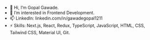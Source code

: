 - 👋 Hi, I’m Gopal Gawade.
- 👀 I’m interested in Frontend Development.
- 📫 LinkedIn: linkedin.com/in/gawadegopal1211
- ⚡ Skills: Next.js, React, Redux, TypeScript, JavaScript, HTML, CSS, Tailwind CSS, Material UI, Git.
